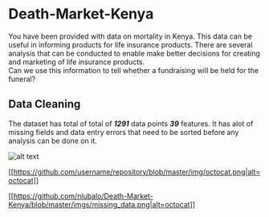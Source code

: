 # Death-Market-Kenya

You have been provided with data on mortality in Kenya. This data can be useful in informing products for life insurance products. There are several analysis that can be conducted to enable make better decisions for creating and marketing of life insurance products.<br>
Can we use this information to tell whether a fundraising will be held for the funeral? 

## Data Cleaning
The dataset has total of total of ***1291*** data points ***39*** features. It has alot of missing fields and data entry errors that need to be sorted before any analysis can be done on it.

![alt text](https://raw.githubusercontent.com/nlubalo/Death-Market-Kenya/imgs/missing_data.png)

[[https://github.com/username/repository/blob/master/img/octocat.png|alt=octocat]]


[[https://github.com/nlubalo/Death-Market-Kenya/blob/master/imgs/missing_data.png|alt=octocat]]
